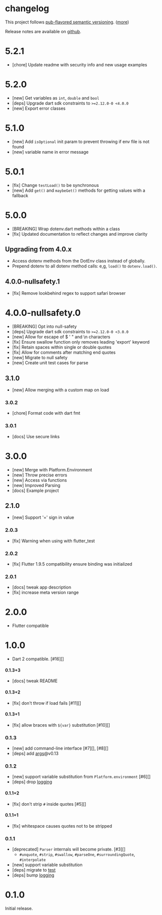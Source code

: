 # changelog

This project follows [pub-flavored semantic versioning][pub-semver]. ([more][pub-semver-readme])

Release notes are available on [github][notes].

[pub-semver]: https://www.dartlang.org/tools/pub/versioning.html#semantic-versions
[pub-semver-readme]: https://pub.dartlang.org/packages/pub_semver
[notes]: https://github.com/java-james/flutter_dotenv/releases

# 5.2.1

- [chore] Update readme with security info and new usage examples

# 5.2.0

- [new] Get variables as `int`, `double` and `bool`
- [deps] Upgrade dart sdk constraints to `>=2.12.0-0 <4.0.0`
- [new] Export error classes

# 5.1.0

- [new] Add `isOptional` init param to prevent throwing if env file is not found
- [new] variable name in error message

# 5.0.1

- [fix] Change `testLoad()` to be synchronous
- [new] Add `get()` and `maybeGet()` methods for getting values with a fallback

# 5.0.0

- [BREAKING] Wrap dotenv.dart methods within a class
- [fix] Updated documentation to reflect changes and improve clarity

## Upgrading from 4.0.x

- Access dotenv methods from the DotEnv class instead of globally.
- Prepend dotenv to all dotenv method calls: e,g, `load()` to `dotenv.load()`.

## 4.0.0-nullsafety.1

- [fix] Remove lookbehind regex to support safari browser

# 4.0.0-nullsafety.0

- [BREAKING] Opt into null-safety
- [deps] Upgrade dart sdk constraints to `>=2.12.0-0 <3.0.0`
- [new] Allow for escape of $ ' " and \n characters
- [fix] Ensure swallow function only removes leading 'export' keyword
- [fix] Retain spaces within single or double quotes
- [fix] Allow for comments after matching end quotes
- [new] Migrate to null safety
- [new] Create unit test cases for parse

## 3.1.0

- [new] Allow merging with a custom map on load

### 3.0.2

- [chore] Format code with dart fmt

### 3.0.1

- [docs] Use secure links

# 3.0.0

- [new] Merge with Platform.Environment
- [new] Throw precise errors
- [new] Access via functions
- [new] Improved Parsing
- [docs] Example project

## 2.1.0

- [new] Support '=' sign in value

### 2.0.3

- [fix] Warning when using with flutter_test

### 2.0.2

- [fix] Flutter 1.9.5 compatibility ensure binding was initialized

### 2.0.1

- [docs] tweak app description
- [fix] increase meta version range

# 2.0.0

- Flutter compatible

# 1.0.0

- Dart 2 compatible. [#16][]

#### 0.1.3+3

- [docs] tweak README

#### 0.1.3+2

- [fix] don't throw if load fails [#11][]

#### 0.1.3+1

- [fix] allow braces with `${var}` substitution [#10][]

### 0.1.3

- [new] add command-line interface [#7][], [#8][]
- [deps] add [args][]@v0.13

[args]: https://pub.dartlang.org/packages/args

### 0.1.2

- [new] support variable substitution from `Platform.environment` [#6][]
- [deps] drop [logging][]

#### 0.1.1+2

- [fix] don't strip `#` inside quotes [#5][]

#### 0.1.1+1

- [fix] whitespace causes quotes not to be stripped

### 0.1.1

- [deprecated] `Parser` internals will become private. [#3][]
  - `#unquote`, `#strip`, `#swallow`, `#parseOne`, `#surroundingQuote`, `#interpolate`
- [new] support variable substitution
- [deps] migrate to [test][]
- [deps] bump [logging][]

[test]: https://pub.dartlang.org/packages/test
[logging]: https://pub.dartlang.org/packages/logging

# 0.1.0

Initial release.
